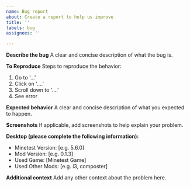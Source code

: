 ```yaml
---
name: Bug report
about: Create a report to help us improve
title: ''
labels: bug
assignees: ''

---
```


**Describe the bug**
A clear and concise description of what the bug is.

**To Reproduce**
Steps to reproduce the behavior:
1. Go to '...'
2. Click on '....'
3. Scroll down to '....'
4. See error

**Expected behavior**
A clear and concise description of what you expected to happen.

**Screenshots**
If applicable, add screenshots to help explain your problem.

**Desktop (please complete the following information):**
 - Minetest Version: [e.g. 5.6.0]
 - Mod Version: [e.g. 0.1.3]
 - Used Game: [Minetest Game]
 - Used Other Mods: [e.g. i3, composter]

**Additional context**
Add any other context about the problem here.
